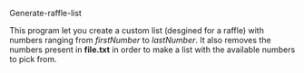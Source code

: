 Generate-raffle-list

This program let you create a custom list (desgined for a raffle) with numbers ranging from *firstNumber* to *lastNumber*.
It also removes the numbers present in **file.txt** in order to make a list with the available numbers to pick from.
